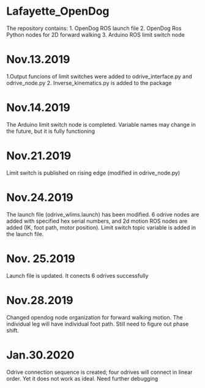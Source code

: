 # Lafayette_OpenDog
   The repository contains:
      1. OpenDog ROS launch file
      2. OpenDog Ros Python nodes for 2D forward walking
      3. Arduino ROS limit switch node
      
   # Nov.13.2019
   1.Output funcions of limit switches were added to odrive_interface.py and odrive_node.py
   2. Inverse_kinematics.py is added to the package
   # Nov.14.2019
   The Arduino limit switch node is completed. Variable names may change in the future, but it is fully functioning
   # Nov.21.2019
   Limit switch is published on rising edge (modified in odrive_node.py)
   # Nov.24.2019
   The launch file (odrive_wlims.launch) has been modified. 6 odrive nodes are added with specified hex serial numbers, and 
   2d motion ROS nodes are added (IK, foot path, motor position).
   Limit switch topic variable is added in the launch file.
   # Nov. 25.2019
   Launch file is updated. It conects 6 odrives successfully
   # Nov.28.2019
   Changed opendog node organization for forward walking motion. The individual leg will have individual foot path. Still need to figure out phase shift.
   # Jan.30.2020
   Odrive connection sequence is created; four odrives will connect in linear order. Yet it does not work as ideal. Need further debugging
